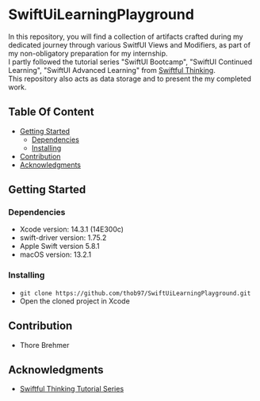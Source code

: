 # SwiftUiLearningPlayground

In this repository, you will find a collection of artifacts crafted during my dedicated journey through various SwitfUI Views and Modifiers, as part of my non-obligatory preparation for my internship. <br>
I partly followed the tutorial series "SwiftUI Bootcamp", "SwiftUI Continued Learning", "SwiftUI Advanced Learning" from [Swiftful Thinking](https://www.youtube.com/@SwiftfulThinking/playlists). <br>
This repository also acts as data storage and to present the my completed work. 


## Table Of Content

- [Getting Started](#getting-started)
    - [Dependencies](#dependencies)
    - [Installing](#installing)
- [Contribution](#contribution)
- [Acknowledgments](#acknowledgments)

## Getting Started

### Dependencies

* Xcode version: 14.3.1 (14E300c)
* swift-driver version: 1.75.2
* Apple Swift version 5.8.1
* macOS version: 13.2.1

### Installing

* ```git clone https://github.com/thob97/SwiftUiLearningPlayground.git```
* Open the cloned project in Xcode

## Contribution

* Thore Brehmer

## Acknowledgments

* [Swiftful Thinking Tutorial Series](https://www.youtube.com/@SwiftfulThinking/playlists)
